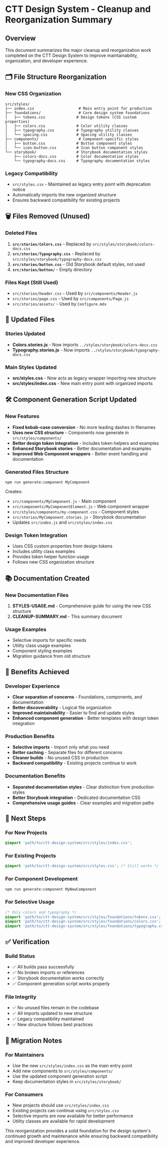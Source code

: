 # CTT Design System - Cleanup and Reorganization Summary

## Overview
This document summarizes the major cleanup and reorganization work completed on the CTT Design System to improve maintainability, organization, and developer experience.

## 🗂️ File Structure Reorganization

### New CSS Organization
```
src/styles/
├── index.css                    # Main entry point for production
├── foundations/                 # Core design system foundations
│   ├── tokens.css              # Design tokens (CSS custom properties)
│   ├── colors.css              # Color utility classes
│   ├── typography.css          # Typography utility classes
│   └── spacing.css             # Spacing utility classes
├── components/                  # Component-specific styles
│   ├── button.css              # Button component styles
│   └── icon-button.css         # Icon button component styles
└── storybook/                  # Storybook documentation styles
    ├── colors-docs.css         # Color documentation styles
    └── typography-docs.css     # Typography documentation styles
```

### Legacy Compatibility
- `src/styles.css` - Maintained as legacy entry point with deprecation notice
- Automatically imports the new organized structure
- Ensures backward compatibility for existing projects

## 🗑️ Files Removed (Unused)

### Deleted Files
1. **`src/stories/Colors.css`** - Replaced by `src/styles/storybook/colors-docs.css`
2. **`src/stories/Typography.css`** - Replaced by `src/styles/storybook/typography-docs.css`
3. **`src/stories/button.css`** - Old Storybook default styles, not used
4. **`src/stories/button/`** - Empty directory

### Files Kept (Still Used)
- `src/stories/header.css` - Used by `src/components/Header.js`
- `src/stories/page.css` - Used by `src/components/Page.js`
- `src/stories/assets/` - Used by `Configure.mdx`

## 🔧 Updated Files

### Stories Updated
- **Colors.stories.js** - Now imports `../styles/storybook/colors-docs.css`
- **Typography.stories.js** - Now imports `../styles/storybook/typography-docs.css`

### Main Styles Updated
- **src/styles.css** - Now acts as legacy wrapper importing new structure
- **src/styles/index.css** - New main entry point with organized imports

## 🛠️ Component Generation Script Updated

### New Features
- **Fixed kebab-case conversion** - No more leading dashes in filenames
- **Uses new CSS structure** - Components now generate in `src/styles/components/`
- **Better design token integration** - Includes token helpers and examples
- **Enhanced Storybook stories** - Better documentation and examples
- **Improved Web Component wrappers** - Better event handling and documentation

### Generated Files Structure
```
npm run generate:component MyComponent
```
Creates:
- `src/components/MyComponent.js` - Main component
- `src/components/MyComponentElement.js` - Web component wrapper
- `src/styles/components/my-component.css` - Component styles
- `src/stories/MyComponent.stories.js` - Storybook documentation
- Updates `src/index.js` and `src/styles/index.css`

### Design Token Integration
- Uses CSS custom properties from design tokens
- Includes utility class examples
- Provides token helper function usage
- Follows new CSS organization structure

## 📚 Documentation Created

### New Documentation Files
1. **STYLES-USAGE.md** - Comprehensive guide for using the new CSS structure
2. **CLEANUP-SUMMARY.md** - This summary document

### Usage Examples
- Selective imports for specific needs
- Utility class usage examples
- Component styling examples
- Migration guidance from old structure

## 🎯 Benefits Achieved

### Developer Experience
- **Clear separation of concerns** - Foundations, components, and documentation
- **Better discoverability** - Logical file organization
- **Improved maintainability** - Easier to find and update styles
- **Enhanced component generation** - Better templates with design token integration

### Production Benefits
- **Selective imports** - Import only what you need
- **Better caching** - Separate files for different concerns
- **Cleaner builds** - No unused CSS in production
- **Backward compatibility** - Existing projects continue to work

### Documentation Benefits
- **Separated documentation styles** - Clear distinction from production styles
- **Better Storybook integration** - Dedicated documentation CSS
- **Comprehensive usage guides** - Clear examples and migration paths

## 🚀 Next Steps

### For New Projects
```css
@import 'path/to/ctt-design-system/src/styles/index.css';
```

### For Existing Projects
```css
@import 'path/to/ctt-design-system/src/styles.css'; /* Still works */
```

### For Component Development
```bash
npm run generate:component MyNewComponent
```

### For Selective Usage
```css
/* Only colors and typography */
@import 'path/to/ctt-design-system/src/styles/foundations/tokens.css';
@import 'path/to/ctt-design-system/src/styles/foundations/colors.css';
@import 'path/to/ctt-design-system/src/styles/foundations/typography.css';
```

## ✅ Verification

### Build Status
- ✅ All builds pass successfully
- ✅ No broken imports or references
- ✅ Storybook documentation works correctly
- ✅ Component generation script works properly

### File Integrity
- ✅ No unused files remain in the codebase
- ✅ All imports updated to new structure
- ✅ Legacy compatibility maintained
- ✅ New structure follows best practices

## 📝 Migration Notes

### For Maintainers
- Use the new `src/styles/index.css` as the main entry point
- Add new components to `src/styles/components/`
- Use the updated component generation script
- Keep documentation styles in `src/styles/storybook/`

### For Consumers
- New projects should use `src/styles/index.css`
- Existing projects can continue using `src/styles.css`
- Selective imports are now available for better performance
- Utility classes are available for rapid development

This reorganization provides a solid foundation for the design system's continued growth and maintenance while ensuring backward compatibility and improved developer experience.